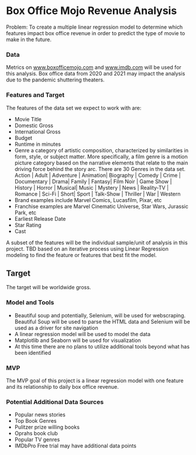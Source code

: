 # Box Office Mojo Revenue Analysis

Problem:  To create a multiple linear regression model to determine which features impact box office revenue in order to predict the type of movie to make in the future.

### Data
Metrics on www.boxofficemojo.com and www.imdb.com will be used for this analysis.  Box office data from 2020 and 2021 may impact the analysis due to the pandemic shuttering theaters.

### Features and Target
The features of the data set we expect to work with are: 

- Movie Title
- Domestic Gross
- International Gross
- Budget 
- Runtime in minutes
- Genre a category of artistic composition, characterized by similarities in form, style, or subject matter. More specifically, a film genre is a motion picture category based on the narrative elements that relate to the main driving force behind the story arc. There are 30 Genres in the data set.  Action | Adult | Adventure | Animation| Biography | Comedy | Crime | Documentary | Drama| Family | Fantasy| Film Noir | Game Show | History | Horror | Musical| Music | Mystery | News | Reality-TV | Romance | Sci-Fi | Short| Sport | Talk-Show | Thriller | War | Western 
- Brand examples include Marvel Comics, Lucasfilm, Pixar, etc
- Franchise examples are Marvel Cinematic Universe, Star Wars, Jurassic Park, etc
- Earliest Release Date
- Star Rating
- Cast

A subset of the features will be the individual sample/unit of analysis in this project.  TBD based on an iterative process using Linear Regression modeling to find the feature or features that best fit the model.

## Target
The target will be worldwide gross. 

### Model and Tools
- Beautiful soup and potentially, Selenium, will be used for webscraping.  Beautiful Soup will be used to parse the HTML data and Selenium will be used as a driver for site navigation
- A linear regression model will be used to model the data  
- Matplotlib and Seaborn will be used for visualization
- At this time there are no plans to utilize additional tools beyond what has been identified  

### MVP
The MVP goal of this project is a linear regression model with one feature and its relationship to daily box office revenue.

### Potential Additional Data Sources
-  Popular news stories 
-  Top Book Genres 
-  Pulitzer prize willing books
-  Oprahs book club 
-  Popular TV genres
-  IMDbPro Free trial may have additional data points

